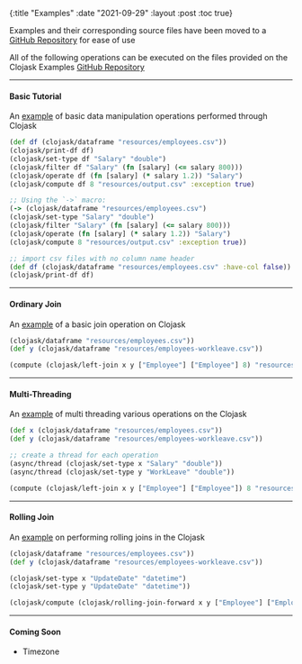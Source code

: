 {:title "Examples" 
:date "2021-09-29"
:layout :post
:toc true}


Examples and their corresponding source files have been moved to a [GitHub Repository](https://github.com/clojure-finance/clojask-examples) for ease of use

All of the following operations can be executed on the files provided on the Clojask Examples [GitHub Repository](https://github.com/clojure-finance/clojask-examples)  

---  


#### Basic Tutorial
An [example](https://github.com/clojure-finance/clojask-examples/blob/main/src/clojask_examples/basic_tutorial.clj) of basic data manipulation operations performed through Clojask
```clojure
(def df (clojask/dataframe "resources/employees.csv"))
(clojask/print-df df)
(clojask/set-type df "Salary" "double")
(clojask/filter df "Salary" (fn [salary] (<= salary 800)))
(clojask/operate df (fn [salary] (* salary 1.2)) "Salary")
(clojask/compute df 8 "resources/output.csv" :exception true)

;; Using the `->` macro:
(-> (clojask/dataframe "resources/employees.csv")
(clojask/set-type "Salary" "double")
(clojask/filter "Salary" (fn [salary] (<= salary 800)))
(clojask/operate (fn [salary] (* salary 1.2)) "Salary")
(clojask/compute 8 "resources/output.csv" :exception true))

;; import csv files with no column name header
(def df (clojask/dataframe "resources/employees.csv" :have-col false))
(clojask/print-df df)

```


---
#### Ordinary Join
An [example](https://github.com/clojure-finance/clojask-examples/blob/main/src/clojask_examples/ordinary_join.clj) of a basic join operation on Clojask 
```clojure
(clojask/dataframe "resources/employees.csv"))
(def y (clojask/dataframe "resources/employees-workleave.csv"))

(compute (clojask/left-join x y ["Employee"] ["Employee"] 8) "resources/output.csv" :exception false)

```


---
#### Multi-Threading
An [example](https://github.com/clojure-finance/clojask-examples/blob/main/src/clojask_examples/multi_threading.clj) of multi threading various operations on the Clojask 
```clojure
(def x (clojask/dataframe "resources/employees.csv"))
(def y (clojask/dataframe "resources/employees-workleave.csv"))

;; create a thread for each operation
(async/thread (clojask/set-type x "Salary" "double"))
(async/thread (clojask/set-type y "WorkLeave" "double"))

(compute (clojask/left-join x y ["Employee"] ["Employee"]) 8 "resources/output.csv" :exception false)

```


---
#### Rolling Join
An [example](https://github.com/clojure-finance/clojask-examples/blob/main/src/clojask_examples/rolling_join.clj) on performing rolling joins in the Clojask 
```clojure
(clojask/dataframe "resources/employees.csv"))
(def y (clojask/dataframe "resources/employees-workleave.csv"))

(clojask/set-type x "UpdateDate" "datetime")
(clojask/set-type y "UpdateDate" "datetime"))

(clojask/compute (clojask/rolling-join-forward x y ["Employee"] ["Employee"] "UpdateDate" "UpdateDate") 8 "resources/output.csv" :exception false)

```


---
#### Coming Soon
- Timezone